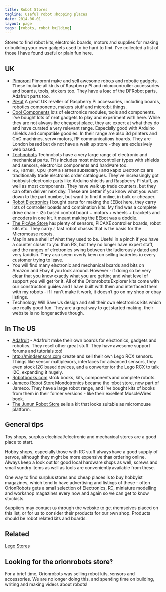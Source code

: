 ```yaml
---
title: Robot Stores
tagline: Useful robot shopping places
date: 2014-06-01
layout: page
tags: [robots, robot building]
---
```

Stores to find robot kits, electronic boards, motors and supplies for making or building your own gadgets used to be hard to find. I've collected a list of those I have found useful or plain fun here.

## UK

* [Pimoroni](http://pimoroni.com) Pimoroni make and sell awesome robots and robotic gadgets. These include all kinds of Raspberry Pi and microcontroller accessories and boards, tools, stickers too. They have a load of the DFRobot parts, Adafruit parts too.
* [PiHut](https://thepihut.com/) A great UK reseller of Raspberry Pi accessories, including boards, robotics components, makers stuff and micro:bit things.
* [Cool Components](http://coolcomponents.co.uk) lots of electronics modules, tools and components. I've bought lots of neat gadgets to play and experiment with here. While they are not always the cheapest place, they are expert at what they do and have curated a very relevant range. Especially good with Arduino shields and compatible goodies. In their range are also 3d printers and CnC machines, servo motors, RF communications boards. They are London based but do not have a walk up store - they are exclusively web based.
* [Technobots](http://www.technobotsonline.com/about-us.html) Technobots have a very large range of electronic and mechanical parts. This includes most microcontroller types with shields and sensors, electronics components and hardware too.
* RS, Farnell, CpC (now a Farnell subsidiary) and Rapid Electronics are traditionally trade electronic order catalogues. They've increasingly got hobbyist electronic parts like Arduino shields and Raspberry Pi stuff, as well as most components. They have walk up trade counters, but they can often deliver next day. These are better if you know what you want down to the part number, but want to find it online, in bulk or cheaper.
* [Robot Electronics](http://www.robot-electronics.co.uk/) I bought parts for making the EEBot here, they carry lots of controller boards and combination kits. My find was a complete drive chain - i2c based control board + motors + wheels + brackets and encoders in one kit. It meant making the EEbot was a doddle.
* [The PicAxe Store](http://www.picaxestore.com/) has plenty of sensors, PICAXE controller boards, robot kits etc. They carry a fast robot chassis that is the basis for the Micromouse robots.
* Maplin are a shell of what they used to be. Useful in a pinch if you have a counter closer to you than RS, but they no longer have expert staff, and the ranges of electronics swing between the ludicrously dated and very faddish. They also seem overly keen on selling batteries to every customer trying to leave.
* You will find many electronic and mechanical boards and bits on Amazon and Ebay if you look around. However - if doing so be very clear that you know exactly what you are getting and what level of support you will get for it. All of the Orionrobots Explorer kits come with our construction guides and I have built with them and interfaced them with my robots - if I can't make it work, it doesn't go on my shop or ebay listings.
* Technology Will Save Us design and sell their own electronics kits which are really good fun. They are a great way to get started making. their website is no longer active though.

## In The US

* [Adafruit](https://adafruit.com) - Adafruit make their own boards for electronics, gadgets and robotics. They resell other great stuff. They have awesome support forums and tutorials too!
* http://mindsensors.com create and sell their own Lego RCX sensors. Things like sensor multiplexors, interfaces for advanced sensors, they even stock I2C based devices, and a converter for the Lego RCX to talk I2C, expanding it hugely.
* [Robotbooks.com](http://robotbooks.com) stock books, kits, components and complete robots.
* [Jameco Robot Store](http://www.jameco.com/Jameco/robot/robotstore.html) Mondotronics became the robot store, now part of Jameco. They have a large robot range, and I've bought kits of books from them in their former versions - like their excellent MuscleWires book.
* [The Junun Robot Store](http://www.junun.org/MarkIII/Store.jsp) sells a kit that looks suitable as micromouse platform.

## General tips

Toy shops, surplus electrical/electronic and mechanical stores are a good place to start.

Hobby shops, especially those with RC stuff always have a good supply of servos, although they might be more expensive than ordering online. Always keep a look out for good local hardware shops as well, screws and small sundry items as well as tools are conveniently available from these.

One way to find surplus stores and cheap places is to buy hobbyist magazines, which tend to have advertising and listings of these - often OrionRobots gets a small selection of Electronics, RC, miniature modelling and workshop magazines every now and again so we can get to know stockists.

Suppliers may contact us through the website to get themselves placed on this list, or for us to consider their products for our own shop. Products should be robot related kits and boards.

## Related

[Lego Stores](lego-stores.html)

## Looking for the orionrobots store?

For a brief time, Orionrobots was selling robot kits, sensors and accessories. We are no longer doing this, and spending time on building, writing and making videos about robots!
